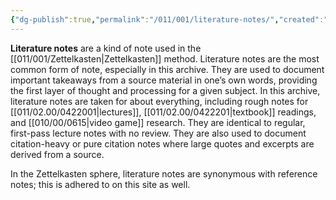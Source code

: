 ```yaml
---
{"dg-publish":true,"permalink":"/011/001/literature-notes/","created":"2024-09-26T13:45:04.057-07:00","updated":"2024-09-26T15:41:47.145-07:00"}
---
```


**Literature notes** are a kind of note used in the [[011/001/Zettelkasten\|Zettelkasten]] method. Literature notes are the most common form of note, especially in this archive. They are used to document important takeaways from a source material in one’s own words, providing the first layer of thought and processing for a given subject. In this archive, literature notes are taken for about everything, including rough notes for [[011/02.00/0422001\|lectures]], [[011/02.00/0422201\|textbook]] readings, and [[010/00/0615\|video game]] research. They are identical to regular, first-pass lecture notes with no review. They are also used to document citation-heavy or pure citation notes where large quotes and excerpts are derived from a source.

In the Zettelkasten sphere, literature notes are synonymous with reference notes; this is adhered to on this site as well.